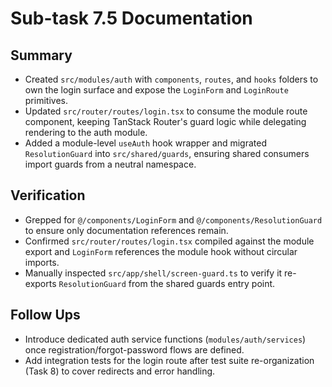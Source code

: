 # Sub-task 7.5 Documentation

## Summary
- Created `src/modules/auth` with `components`, `routes`, and `hooks` folders to own the login surface and expose the `LoginForm` and `LoginRoute` primitives.
- Updated `src/router/routes/login.tsx` to consume the module route component, keeping TanStack Router's guard logic while delegating rendering to the auth module.
- Added a module-level `useAuth` hook wrapper and migrated `ResolutionGuard` into `src/shared/guards`, ensuring shared consumers import guards from a neutral namespace.

## Verification
- Grepped for `@/components/LoginForm` and `@/components/ResolutionGuard` to ensure only documentation references remain.
- Confirmed `src/router/routes/login.tsx` compiled against the module export and `LoginForm` references the module hook without circular imports.
- Manually inspected `src/app/shell/screen-guard.ts` to verify it re-exports `ResolutionGuard` from the shared guards entry point.

## Follow Ups
- Introduce dedicated auth service functions (`modules/auth/services`) once registration/forgot-password flows are defined.
- Add integration tests for the login route after test suite re-organization (Task 8) to cover redirects and error handling.
